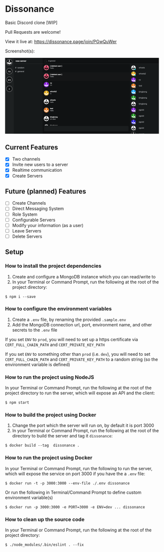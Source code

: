 # Dissonance

Basic Discord clone [WIP]

Pull Requests are welcome!

View it live at: https://dissonance.page/join/PGwQuWer

Screenshot(s):

![Server Picture](ScreenShot1.png)

## Current Features

 - [x] Two channels
 - [x] Invite new users to a server
 - [x] Realtime communication
 - [x] Create Servers

## Future (planned) Features

 - [ ] Create Channels
 - [ ] Direct Messaging System
 - [ ] Role System
 - [ ] Configurable Servers
 - [ ] Modify your information (as a user)
 - [ ] Leave Servers
 - [ ] Delete Servers

## Setup

### How to install the project dependencies

1. Create and configure a MongoDB instance which you can read/write to
2. In your Terminal or Command Prompt, run the following at the root of the
project directory:

```
$ npm i --save
```

### How to configure the environment variables

1. Create a `.env` file, by renaming the provided `.sample.env`
2. Add the MongoDB connection url, port, environment name, and other secrets to
the `.env` file

If you set `ENV` to `prod`, you will need to set up a https certificate via
`CERT_FULL_CHAIN_PATH` and `CERT_PRIVATE_KEY_PATH`

If you set `ENV` to something other than `prod` (i.e. `dev`), you will need to set  `CERT_FULL_CHAIN_PATH` and `CERT_PRIVATE_KEY_PATH` to a random string (so the
environment variable is defined)

### How to run the project using NodeJS

In your Terminal or Command Prompt, run the following at the root of the
project directory to run the server, which will expose an API and the client:

```
$ npm start
```

### How to build the project using Docker

1. Change the port which the server will run on, by default it is
port 3000
2. In your Terminal or Command Prompt, run the following at the root of the
directory to build the server and tag it `dissonance`:

```
$ docker build --tag  dissonance .
```

### How to run the project using Docker

In your Terminal or Command Prompt, run the following to run the server, which
will expose the service on port 3000
if you have the a `.env` file:

```
$ docker run -t -p 3000:3000 --env-file ./.env dissonance
```

Or run the following in Terminal/Command Prompt to define custom environment
variable(s)

```
$ docker run -p 3000:3000 -e PORT=3000 -e ENV=dev ... dissonance
```

### How to clean up the source code

In your Terminal or Command Prompt, run the following at the root of the
project directory:

```
$ ./node_modules/.bin/eslint . --fix
```
